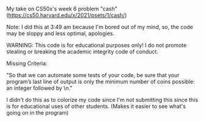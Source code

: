 My take on CS50x's week 6 problem "cash" 
(https://cs50.harvard.edu/x/2021/psets/1/cash/)

Note: I did this at 3:49 am because I'm bored out of my mind, so, the code may be sloppy and less optimal, apologies.

WARNING: This code is for educational purposes only! I do not promote stealing or breaking the academic integrity code of conduct.

Missing Criteria:

"So that we can automate some tests of your code, be sure that your program’s last line of output is only the minimum number of coins possible: an integer followed by \n."

I didn't do this as to colorize my code since I'm not submitting this since this is for educational uses of other students. (Makes it easier to see what's going on in the program)